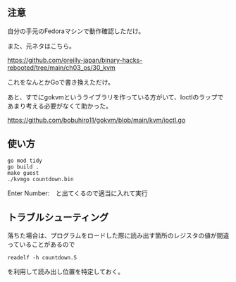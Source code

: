 ## 注意

自分の手元のFedoraマシンで動作確認しただけ。

また、元ネタはこちら。

https://github.com/oreilly-japan/binary-hacks-rebooted/tree/main/ch03_os/30_kvm

これをなんとかGoで書き換えただけ。

あと、すでにgokvmというライブラリを作っている方がいて、Ioctlのラップであまり考える必要がなくて助かった。

https://github.com/bobuhiro11/gokvm/blob/main/kvm/ioctl.go

## 使い方

```
go mod tidy
go build .
make guest
./kvmgo countdown.bin
```

Enter Number:　と出てくるので適当に入れて実行

## トラブルシューティング

落ちた場合は、プログラムをロードした際に読み出す箇所のレジスタの値が間違っていることがあるので

```
readelf -h countdown.S
```

を利用して読み出し位置を特定しておく。